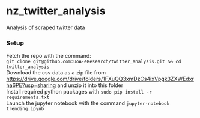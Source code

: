 # nz_twitter_analysis
Analysis of scraped twitter data

### Setup
Fetch the repo with the command:  
`git clone git@github.com:UoA-eResearch/twitter_analysis.git && cd twitter_analysis`  
Download the csv data as a zip file from https://drive.google.com/drive/folders/1FXuQQ3xmDzCs4ixVpgk3ZXWEdxrha6PE?usp=sharing and unzip it into this folder  
Install required python packages with `sudo pip install -r requirements.txt`  
Launch the jupyter notebook with the command `jupyter-notebook trending.ipynb`  
